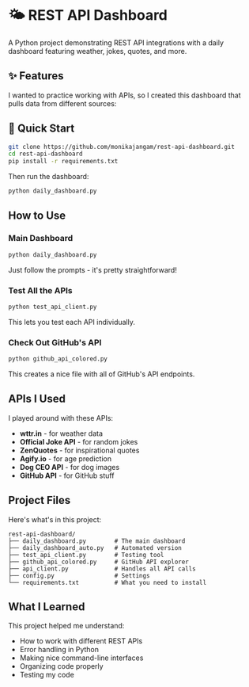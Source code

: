 # 🌤️ REST API Dashboard

A Python project demonstrating REST API integrations with a daily dashboard featuring weather, jokes, quotes, and more.

## ✨ Features

I wanted to practice working with APIs, so I created this dashboard that pulls data from different sources:

## 🚀 Quick Start

```bash
git clone https://github.com/monikajangam/rest-api-dashboard.git
cd rest-api-dashboard
pip install -r requirements.txt
```

Then run the dashboard:
```bash
python daily_dashboard.py
```

## How to Use

### Main Dashboard
```bash
python daily_dashboard.py
```
Just follow the prompts - it's pretty straightforward!

### Test All the APIs
```bash
python test_api_client.py
```
This lets you test each API individually.

### Check Out GitHub's API
```bash
python github_api_colored.py
```
This creates a nice file with all of GitHub's API endpoints.

## APIs I Used

I played around with these APIs:
- **wttr.in** - for weather data
- **Official Joke API** - for random jokes
- **ZenQuotes** - for inspirational quotes
- **Agify.io** - for age prediction
- **Dog CEO API** - for dog images
- **GitHub API** - for GitHub stuff

## Project Files

Here's what's in this project:
```
rest-api-dashboard/
├── daily_dashboard.py        # The main dashboard
├── daily_dashboard_auto.py   # Automated version
├── test_api_client.py        # Testing tool
├── github_api_colored.py     # GitHub API explorer
├── api_client.py             # Handles all API calls
├── config.py                 # Settings
└── requirements.txt          # What you need to install
```

## What I Learned

This project helped me understand:
- How to work with different REST APIs
- Error handling in Python
- Making nice command-line interfaces
- Organizing code properly
- Testing my code

